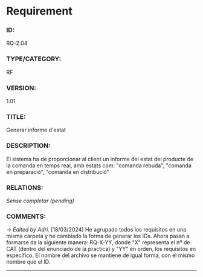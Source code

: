 # Requirement

### ID:
RQ-2.04
### TYPE/CATEGORY:
RF
### VERSION:
1.01
### TITLE:
Generar informe d'estat
### DESCRIPTION:
El sistema ha de proporcionar al client un informe del estat del producte de la comanda en temps real, amb estats com: "comanda rebuda", "comanda en preparació", "comanda en distribució"
### RELATIONS:
*Sense completar (pending)*
### COMMENTS:
&rarr; *Edited by Adri.* [18/03/2024] He agrupado todos los requisitos en una misma carpeta y he cambiado la forma de generar los IDs. Ahora pasan a formarse da la siguiente manera: RQ-X-YY, donde "X" representa el nº de CAT (dentro del enunciado de la practica) y "YY" en orden, los requisitos en específico. El nombre del archivo se mantiene de igual forma, con el mismo nombre que el ID. 

---
